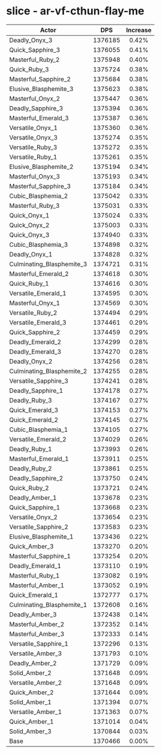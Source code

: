 # slice - ar-vf-cthun-flay-me
| Actor | DPS | Increase |
|---|:---:|:---:|
|Deadly_Onyx_3|1376185|0.42%|
|Quick_Sapphire_3|1376055|0.41%|
|Masterful_Ruby_2|1375948|0.40%|
|Quick_Ruby_3|1375724|0.38%|
|Masterful_Sapphire_2|1375684|0.38%|
|Elusive_Blasphemite_3|1375623|0.38%|
|Masterful_Onyx_2|1375447|0.36%|
|Deadly_Sapphire_3|1375394|0.36%|
|Masterful_Emerald_3|1375387|0.36%|
|Versatile_Onyx_1|1375360|0.36%|
|Versatile_Onyx_3|1375274|0.35%|
|Versatile_Ruby_3|1375272|0.35%|
|Versatile_Ruby_1|1375261|0.35%|
|Elusive_Blasphemite_2|1375194|0.34%|
|Masterful_Onyx_3|1375193|0.34%|
|Masterful_Sapphire_3|1375184|0.34%|
|Cubic_Blasphemia_2|1375042|0.33%|
|Masterful_Ruby_3|1375031|0.33%|
|Quick_Onyx_1|1375024|0.33%|
|Quick_Onyx_2|1375003|0.33%|
|Quick_Onyx_3|1374940|0.33%|
|Cubic_Blasphemia_3|1374898|0.32%|
|Deadly_Onyx_1|1374828|0.32%|
|Culminating_Blasphemite_3|1374721|0.31%|
|Masterful_Emerald_2|1374618|0.30%|
|Quick_Ruby_1|1374616|0.30%|
|Versatile_Emerald_1|1374595|0.30%|
|Masterful_Onyx_1|1374569|0.30%|
|Versatile_Ruby_2|1374494|0.29%|
|Versatile_Emerald_3|1374461|0.29%|
|Quick_Sapphire_2|1374459|0.29%|
|Deadly_Emerald_2|1374299|0.28%|
|Deadly_Emerald_3|1374270|0.28%|
|Deadly_Onyx_2|1374256|0.28%|
|Culminating_Blasphemite_2|1374255|0.28%|
|Versatile_Sapphire_3|1374241|0.28%|
|Deadly_Sapphire_1|1374178|0.27%|
|Deadly_Ruby_3|1374167|0.27%|
|Quick_Emerald_3|1374153|0.27%|
|Quick_Emerald_2|1374145|0.27%|
|Cubic_Blasphemia_1|1374105|0.27%|
|Versatile_Emerald_2|1374029|0.26%|
|Deadly_Ruby_1|1373993|0.26%|
|Masterful_Emerald_1|1373911|0.25%|
|Deadly_Ruby_2|1373861|0.25%|
|Deadly_Sapphire_2|1373750|0.24%|
|Quick_Ruby_2|1373721|0.24%|
|Deadly_Amber_1|1373678|0.23%|
|Quick_Sapphire_1|1373668|0.23%|
|Versatile_Onyx_2|1373654|0.23%|
|Versatile_Sapphire_2|1373583|0.23%|
|Elusive_Blasphemite_1|1373436|0.22%|
|Quick_Amber_3|1373270|0.20%|
|Masterful_Sapphire_1|1373254|0.20%|
|Deadly_Emerald_1|1373110|0.19%|
|Masterful_Ruby_1|1373082|0.19%|
|Masterful_Amber_1|1373052|0.19%|
|Quick_Emerald_1|1372777|0.17%|
|Culminating_Blasphemite_1|1372608|0.16%|
|Deadly_Amber_3|1372438|0.14%|
|Masterful_Amber_2|1372352|0.14%|
|Masterful_Amber_3|1372333|0.14%|
|Versatile_Sapphire_1|1372296|0.13%|
|Versatile_Amber_3|1371793|0.10%|
|Deadly_Amber_2|1371729|0.09%|
|Solid_Amber_2|1371648|0.09%|
|Versatile_Amber_2|1371648|0.09%|
|Quick_Amber_2|1371644|0.09%|
|Solid_Amber_1|1371394|0.07%|
|Versatile_Amber_1|1371363|0.07%|
|Quick_Amber_1|1371014|0.04%|
|Solid_Amber_3|1370844|0.03%|
|Base|1370466|0.00%|
